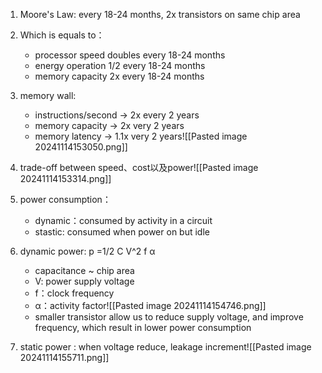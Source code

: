 

1. Moore's Law: every 18-24 months, 2x transistors on same chip area
2. Which is equals to：
	- processor speed doubles every 18-24 months
	- energy operation 1/2 every 18-24 months
	- memory capacity 2x  every 18-24 months
	
3. memory wall:
	- instructions/second -> 2x every 2 years
	- memory capacity -> 2x very 2 years
	- memory latency -> 1.1x very 2 years![[Pasted image 20241114153050.png]]

4. trade-off between speed、cost以及power![[Pasted image 20241114153314.png]]
 5. power consumption：
	 - dynamic：consumed by activity in a circuit
	 - stastic: consumed when power on but idle
6. dynamic power: p =1/2 C V^2  f α
	- capacitance ~ chip area
	- V: power supply voltage
	- f：clock frequency
	- α：activity factor![[Pasted image 20241114154746.png]]
	- smaller transistor allow us  to reduce supply voltage, and improve frequency, which result in lower power consumption
7. static power : when voltage reduce, leakage increment![[Pasted image 20241114155711.png]] 
 


